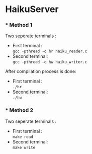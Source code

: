 # HaikuServer
### * Method 1
Two seperate terminals :
* First terminal :  
``` gcc -pthread -o hr haiku_reader.c ```
* Second terminal:  
``` gcc -pthread -o hw haiku_writer.c ```

After compilation process is done:
* First terminal :  
``` ./hr ```
* Second terminal:  
``` ./hw ```

### * Method 2
Two seperate terminals :
* First terminal :  
``` make read ```
* Second terminal:  
``` make write ```
